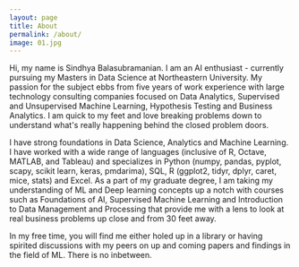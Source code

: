 ```yaml
---
layout: page
title: About
permalink: /about/
image: 01.jpg
---
```


Hi, my name is Sindhya Balasubramanian. I am an AI enthusiast - currently pursuing my Masters in Data Science at Northeastern University. My passion for the subject ebbs from five years of work experience with large technology consulting companies focused on Data Analytics, Supervised and Unsupervised Machine Learning, Hypothesis Testing and Business Analytics. I am quick to my feet and love breaking problems down to understand what's really happening behind the closed problem doors.   

I have strong foundations in Data Science, Analytics and Machine Learning. I have worked with a wide range of languages (inclusive of R, Octave, MATLAB, and Tableau) and specializes in Python (numpy, pandas, pyplot, scapy, scikit learn, keras, pmdarima), SQL, R (ggplot2, tidyr, dplyr, caret, mice, stats) and Excel. As a part of my graduate degree, I am taking my understanding of ML and Deep learning concepts up a notch with courses such as Foundations of AI, Supervised Machine Learning and Introduction to Data Management and Processing that provide me with a lens to look at real business problems up close and from 30 feet away.

In my free time, you will find me either holed up in a library or having spirited discussions with my peers on up and coming papers and findings in the field of ML. There is no inbetween.
